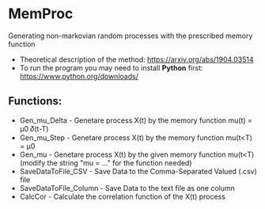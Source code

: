# MemProc

Generating non-markovian random processes with the prescribed memory function
- Theoretical description of the method: https://arxiv.org/abs/1904.03514
- To run the program you may need to install **Python** first: https://www.python.org/downloads/

## Functions:
- Gen_mu_Delta          - Genetare process X(t) by the memory function mu(t) = μ0 𝛿(t-T)
- Gen_mu_Step           - Genetare process X(t) by the memory function mu(t<T) = μ0
- Gen_mu                - Genetare process X(t) by the given memory function mu(t<T) (modify the string "mu = ..." for the function needed)
- SaveDataToFile_CSV    - Save Data to the Comma-Separated Valued (.csv) file
- SaveDataToFile_Column - Save Data to the text file as one column
- CalcCor               - Calculate the correlation function of the X(t) process
